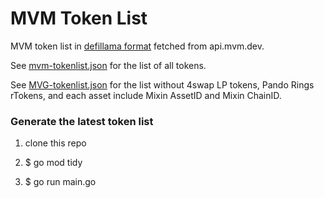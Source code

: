 # MVM Token List

MVM token list in [defillama format](https://defillama-datasets.s3.eu-central-1.amazonaws.com/tokenlist/ethereum.json) fetched from api.mvm.dev.

See [mvm-tokenlist.json](mvm-tokenlist.json) for the list of all tokens.

See [MVG-tokenlist.json](MVG-tokenlist.json) for the list without 4swap LP tokens, Pando Rings rTokens, and each asset include Mixin AssetID and Mixin ChainID.


### Generate the latest token list

1. clone this repo

2. $ go mod tidy

3. $ go run main.go
